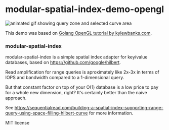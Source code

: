 # modular-spatial-index-demo-opengl

![animated gif showing query zone and selected curve area](https://sequentialread.com/content/images/2021/06/hilbert.gif)

This demo was based on [Golang OpenGL tutorial by kylewbanks.com](https://kylewbanks.com/blog/tutorial-opengl-with-golang-part-1-hello-opengl).

### modular-spatial-index

modular-spatial-index is a simple spatial index adapter for key/value databases, based on https://github.com/google/hilbert.

Read amplification for range queries is aproximately like 2x-3x in terms of IOPS and bandwidth compared to a 1-dimensional query.

But that constant factor on top of your O(1) database is a low price to pay for a whole new dimension, right? It's certainly better than the naive approach.

See https://sequentialread.com/building-a-spatial-index-supporting-range-query-using-space-filling-hilbert-curve
for more information.

MIT license 

